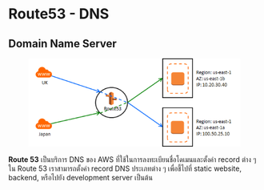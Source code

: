 # Route53 - DNS

## Domain Name Server

<figure><img src="../../../.gitbook/assets/image (24).png" alt=""><figcaption></figcaption></figure>

**Route 53** เป็นบริการ DNS ของ AWS ที่ใช้ในการลงทะเบียนชื่อโดเมนและตั้งค่า record ต่าง ๆ ใน Route 53 เราสามารถตั้งค่า record DNS ประเภทต่าง ๆ เพื่อชี้ไปที่ static website, backend, หรือไปยัง development server เป็นต้น

<!-- ***

**Route53** is AWS's DNS service. We register our domain names and place the record in Route53. Then we setup DNS records of various types pointing to our static website storage, to our backend, to our development servers, etc. -->
